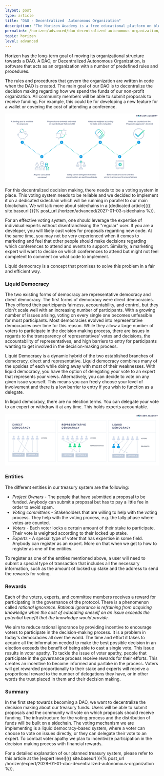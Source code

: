 ```yaml
---
layout: post
type: article
title: "DAO - Decentralized  Autonomous Organization"
description: "The Horizen Academy is a free educational platform on blockchain technology, cryptocurrency, and privacy. Over time our foundation will become a Decentralized Autonomous Organization (DAO). We discuss this technology at an advanced level in this article."
permalink: /horizen/advanced/dao-decentralized-autonomous-organization/
topic: horizen
level: advanced
---
```


Horizen has the long-term goal of moving its organizational structure towards a DAO. A DAO, or Decentralized Autonomous Organization, is software that acts as an organization with a number of predefined rules and procedures.

The rules and procedures that govern the organization are written in code when the DAO is created. The main goal of our DAO is to decentralize the decision making regarding how we spend the funds of our non-profit organization. All community members will be able to submit proposals to receive funding. For example, this could be for developing a new feature for a wallet or covering the cost of attending a conference.

![DAO](/assets/post_files/horizen/advanced/dao/DAO.jpg)

For this decentralized decision making, there needs to be a voting system in place. This voting system needs to be reliable and we decided to implement it on a dedicated sidechain which will be running in parallel to our main blockchain. We will talk more about sidechains in a [dedicated article]({{ site.baseurl }}{% post_url /horizen/advanced/2027-01-03-sidechains %}).

For an effective voting system, one should leverage the expertise of individual experts without disenfranchising the "regular" user. If you are a developer, you will likely cast votes for proposals regarding new code. At the same time, you may not be very experienced when it comes to marketing and feel that other people should make decisions regarding which conferences to attend and events to support. Similarly, a marketing expert will want to decide on which conferences to attend but might not feel competent to comment on what code to implement.

Liquid democracy is a concept that promises to solve this problem in a fair and efficient way.

### Liquid Democracy

The two existing forms of democracy are representative democracy and direct democracy. The first forms of democracy were direct democracies. They offered their participants fairness, accountability, and control, but they didn't scale well with an increasing number of participants. With a growing number of issues arising, voting on every single one becomes unfeasible for most participants. Most democracies evolved into representative democracies over time for this reason. While they allow a large number of voters to participate in the decision-making process, there are issues in regards to the transparency of representatives' votes and decisions, the accountability of representatives, and high barriers to entry for participants wanting to get involved in the decision-making process.

Liquid Democracy is a dynamic hybrid of the two established branches of democracy, direct and representative. Liquid democracy combines many of the upsides of each while doing away with most of their weaknesses. With liquid democracy, you have the option of delegating your vote to an expert that represents your views. Alternatively, you can decide to vote on any given issue yourself. This means you can freely choose your level of involvement and there is a low barrier to entry if you wish to function as a delegate.

In liquid democracy, there are no election terms. You can delegate your vote to an expert or withdraw it at any time. This holds experts accountable.

![liquid_democracy](/assets/post_files/horizen/advanced/dao/liquid_democracy.jpg)

### Entities

The different entities in our treasury system are the following:

 - _Project Owners_ - The people that have submitted a proposal to be funded. Anybody can submit a proposal but has to pay a little fee in order to avoid spam.
 - _Voting committees_ - Stakeholders that are willing to help with the voting process. They help with the voting process, e.g. the tally phase where votes are counted.
 - _Voters_ - Each voter locks a certain amount of their stake to participate. Their vote is weighted according to their locked up stake.
 - _Experts_ - A special type of voter that has expertise in some field. Anybody can register as an expert. More on that when we get to how to register as one of the entities.

To register as one of the entities mentioned above, a user will need to submit a special type of transaction that includes all the necessary information, such as the amount of locked up stake and the address to send the rewards for voting.

### Rewards

Each of the voters, experts, and committee members receives a reward for participating in the governance of the protocol. There is a phenomenon called _rational ignorance. Rational ignorance is refraining from acquiring knowledge when the cost of educating oneself on an issue exceeds the potential benefit that the knowledge would provide._

We aim to reduce rational ignorance by providing incentive to encourage voters to participate in the decision-making process. It is a problem in today's democracies all over the world. The time and effort it takes to acquire all the information needed to make the best possible decision in an election exceeds the benefit of being able to cast a single vote. This issue results in voter apathy. To tackle the issue of voter apathy, people that participate in the governance process receive rewards for their efforts. This creates an incentive to become informed and partake in the process. Voters will get rewarded proportionally to their stake and experts will receive a proportional reward to the number of delegations they have, or in other words the trust placed in them and their decision making.

### Summary

In the first step towards becoming a DAO, we want to decentralize the decision making about our treasury funds. Users will be able to submit proposals and the community will vote on which proposals should receive funding. The infrastructure for the voting process and the distribution of funds will be built on a sidechain. The voting mechanism we are implementing is a liquid democracy-based system, where a voter can choose to vote on issues directly, or they can delegate their vote to an expert. To combat voter apathy we plan to incentivize participation in the decision-making process with financial rewards.

For a detailed explanation of our planned treasury system, please refer to this article at the [expert level]({{ site.baseurl }}{% post_url /horizen/expert/2028-01-01-dao-decentralized-autonomous-organization %}).
